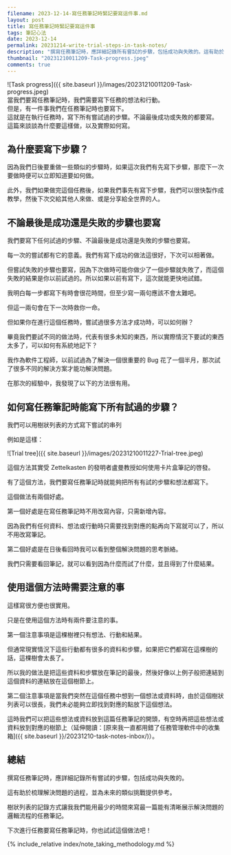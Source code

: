 ```yaml
---
filename: 2023-12-14-寫任務筆記時緊記要寫這件事.md
layout: post
title: 寫任務筆記時緊記要寫這件事
tags: 筆記心法
date: 2023-12-14
permalink: 20231214-write-trial-steps-in-task-notes/
description: "撰寫任務筆記時，應詳細記錄所有嘗試的步驟，包括成功與失敗的。這有助於梳理解決問題的過程，並為未來的類似挑戰提供參考。樹狀列表的記錄方式讓我我們能用最少的時間來寫最一篇能有清晰展示解決問題的邏輯流程的任務筆記。"
thumbnail: "20231210011209-Task-progress.jpeg"
comments: true
---
```


![Task progress]({{ site.baseurl }}/images/20231210011209-Task-progress.jpeg)  
當我們要寫任務筆記時，我們需要寫下任務的想法和行動。  
但是，有一件事我們在任務筆記時也要寫下。  
這就是在執行任務時，寫下所有嘗試過的步驟。不論最後成功或失敗的都要寫。
這篇來談談為什麼要這樣做，以及實際如何寫。

## 為什麼要寫下步驟？

因為我們日後要重做一些類似的步驟時，如果這次我們有先寫下步驟，那麼下一次要做時便可以立即知道要如何做。

此外，我們如果做完這個任務後，如果我們事先有寫下步驟，我們可以很快製作成教學，然後下次交給其他人來做、或是分享給全世界的人。

## 不論最後是成功還是失敗的步驟也要寫

我們要寫下任何試過的步驟、不論最後是成功還是失敗的步驟也要寫。

每一次的嘗試都有它的意義。我們有寫下成功的做法這很好，下次可以相著做。

但嘗試失敗的步驟也要寫，因為下次做時可能你做少了一個步驟就失敗了，而這個失敗的結果是你以前試過的。所以如果以前有寫下，這次就能更快地試錯。

我明白每一步都寫下有時會很花時間，但至少寫一兩句應該不會太難吧。

但這一兩句會在下一次時救你一命。

但如果你在進行這個任務時，嘗試過很多方法才成功時，可以如何辦？

畢竟我們要試不同的做法時，代表有很多未知的東西，所以實際情況下要試的東西太多了，可以如何有系統地記下？

我作為軟件工程師，以前試過為了解決一個很重要的 Bug 花了一個半月，那次試了很多不同的解決方案才能功解決問題。

在那次的經驗中，我發現了以下的方法很有用。
## 如何寫任務筆記時能寫下所有試過的步驟？

我們可以用樹狀列表的方式寫下嘗試的串列

例如是這樣：

![Trial tree]({{ site.baseurl }}/images/20231210011227-Trial-tree.jpeg)  

這個方法其實受 Zettelkasten 的發明者盧曼教授如何使用卡片盒筆記的啓發。

有了這個方法，我們要寫任務筆記時就能夠把所有有試的步驟和想法都寫下。

這個做法有兩個好處。



第一個好處是在寫任務筆記時不用改寫內容，只需新增內容。

因為我們有任何資料、想法或行動時只需要找到對應的點再向下寫就可以了，所以不用改寫筆記。



第二個好處是在日後看回時我可以看到整個解決問題的思考脈絡。

我們只需要看回筆記，就可以看到因為什麼而試了什麼，並且得到了什麼結果。


## 使用這個方法時需要注意的事

這樣寫很方便也很實用。

只是在使用這個方法時有兩件要注意的事。


第一個注意事項是這棵樹裡只有想法、行動和結果。

但通常現實情況下這些行動都有很多的資料和步驟，如果把它們都寫在這棵樹的話，這棵樹會太長了。

所以我的做法是把這些資料和步驟放在筆記的最後，然後好像以上例子般把連結到這個資料的連結放在這個樹節上。


第二個注意事項是當我們突然在這個任務中想到一個想法或資料時，由於這個樹狀列表可以很長，我們未必能夠立即找到對應的點放下這個想法。

這時我們可以把這些想法或資料放到這篇任務筆記的開頭，有空時再把這些想法或資料放到對應的樹節上（延伸閱讀：[原來我一直都用錯了任務管理軟件中的收集箱]({{ site.baseurl }}/20231210-task-notes-inbox/)）。

## 總結

撰寫任務筆記時，應詳細記錄所有嘗試的步驟，包括成功與失敗的。

這有助於梳理解決問題的過程，並為未來的類似挑戰提供參考。

樹狀列表的記錄方式讓我我們能用最少的時間來寫最一篇能有清晰展示解決問題的邏輯流程的任務筆記。

下次進行任務要寫任務筆記時，你也試試這個做法吧！


{% include_relative index/note_taking_methodology.md %}



<!--
- [寫任務筆記時緊記要寫這件事]({{ site.baseurl }}/20231214-write-trial-steps-in-task-notes/)
-->
